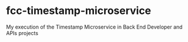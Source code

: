 # fcc-timestamp-microservice
My execution of the Timestamp Microservice in Back End Developer and APIs projects
